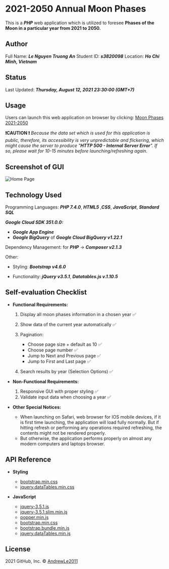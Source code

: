 # 2021-2050 Annual Moon Phases

This is a ***PHP*** web application which is utilized to foresee **Phases of the Moon in a particular year from 2021 to 2050.**

## Author
Full Name: ***Le Nguyen Truong An***
Student ID: ***s3820098***
Location: ***Ho Chi Minh, Vietnam***

## Status
Last Updated: ***Thursday, August 12, 2021 23:30:00 (GMT+7)***

## Usage
Users can launch this web application on browser by clicking: [Moon Phases 2021-2050](https://asm1cc21bp2.et.r.appspot.com/)

**❗️CAUTION ❗️** 
_Because the data set which is used for this application is public, therefore, its accessibility is very unpredictable and flickering, which might cause the server to produce "***HTTP 500 - Internal Server Error***". If so, please wait for 10-15 minutes before launching/refreshing again._



## Screenshot of GUI

![Home Page](https://i.imgur.com/tiSs4Ow.png)

## Technology Used

Programming Languages: ***PHP 7.4.0***, ***HTML5*** ,***CSS***, ***JavaScript***, ***Standard SQL***

***Google Cloud SDK 351.0.0:***
-  ***Google App Engine***
-  ***Google BigQuery*** of ***Google Cloud BigQuery v1.22.1***

Dependency Management: for ***PHP*** -> ***Composer v2.1.3***

Other:

- Styling: ***Bootstrap v4.6.0***

- Functionality: ***jQuery v3.5.1***, ***Datatables.js v.1.10.5***

## Self-evaluation Checklist

-  **Functional Requirements:**
	1. Display all moon phases information in a chosen year ✅
	2. Show data of the current year automatically ✅
	3. Pagination:
		- Choose page size + default as 10 ✅
		- Choose page number ✅
		- Jump to Next and Previous page ✅
		- Jump to First and Last page ✅

	4. Search results by year (Selection Options) ✅
	
-  **Non-Functional Requirements:**
	1. Responsive GUI with proper styling ✅
	2. Validate input data when choosing a year ✅
	
-  **Other Special Notices:**
	* When launching on Safari, web browser for IOS mobile devices, if it is first time launching, the application will load fully normally. But if hitting refresh or performing any operations required refreshing, the contents might not be rendered properly.
	* But otherwise, the application performs properly on almost any modern computers and laptops browser.

## API Reference

-  **Styling**
	-  [bootstrap.min.css](https://cdn.jsdelivr.net/npm/bootstrap@4.6.0/dist/css/bootstrap.min.css)
	-  [jquery.dataTables.min.css](https://cdn.datatables.net/1.10.25/css/jquery.dataTables.min.css)

-  **JavaScript**
	-  [jquery-3.5.1.js](https://code.jquery.com/jquery-3.5.1.js)
	-  [jquery-3.5.1.slim.min.js](https://code.jquery.com/jquery-3.5.1.slim.min.js)
	-  [popper.min.js](https://cdn.jsdelivr.net/npm/popper.js@1.16.1/dist/umd/popper.min.js)
	-  [bootstrap.min.css](https://cdn.jsdelivr.net/npm/bootstrap@4.6.0/dist/js/bootstrap.min.js)
	-  [bootstrap.bundle.min.js](https://cdn.jsdelivr.net/npm/bootstrap@4.6.0/dist/js/bootstrap.bundle.min.js)
	-  [jquery.dataTables.min.js](https://cdn.datatables.net/1.10.25/js/jquery.dataTables.min.js)

## License

2021 GitHub, Inc. © [AndrewLe2011](https://github.com/AndrewLe2011)